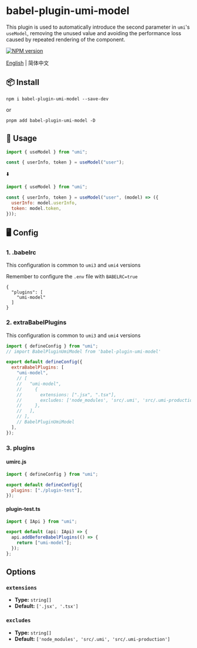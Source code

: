 # babel-plugin-umi-model

This plugin is used to automatically introduce the second parameter in `umi`'s `useModel`, removing the unused value and avoiding the performance loss caused by repeated rendering of the component.

[![NPM version](https://img.shields.io/npm/v/babel-plugin-umi-model.svg?style=flat)](https://npmjs.org/package/babel-plugin-umi-model)

[English](./README.md) | 简体中文

## 📦 Install

```
npm i babel-plugin-umi-model --save-dev
```

or

```
pnpm add babel-plugin-umi-model -D
```

## 🔨 Usage

```javascript
import { useModel } from "umi";

const { userInfo, token } = useModel("user");
```

⬇️

```javascript
import { useModel } from "umi";

const { userInfo, token } = useModel("user", (model) => ({
  userInfo: model.userInfo,
  token: model.token,
}));
```

## 🖥 Config

### 1. .babelrc

This configuration is common to `umi3` and `umi4` versions

Remember to configure the `.env` file with `BABELRC=true`

```
{
  "plugins": [
    "umi-model"
  ]
}
```

### 2. extraBabelPlugins

This configuration is common to `umi3` and `umi4` versions

```js
import { defineConfig } from "umi";
// import BabelPluginUmiModel from 'babel-plugin-umi-model'

export default defineConfig({
  extraBabelPlugins: [
    "umi-model",
    // [
    //   "umi-model",
    //     {
    //       extensions: [".jsx", ".tsx"],
    //       excludes: ['node_modules', 'src/.umi', 'src/.umi-production'],
    //     },
    //   ],
    // ],
    // BabelPluginUmiModel
  ],
});
```

### 3. plugins

#### umirc.js

```js
import { defineConfig } from "umi";

export default defineConfig({
  plugins: ["./plugin-test"],
});
```

#### plugin-test.ts

```ts
import { IApi } from "umi";

export default (api: IApi) => {
  api.addBeforeBabelPlugins(() => {
    return ["umi-model"];
  });
};
```

## Options

### `extensions`

- **Type:** `string[]`
- **Default:** `['.jsx', '.tsx']`

### `excludes`

- **Type:** `string[]`
- **Default:** `['node_modules', 'src/.umi', 'src/.umi-production']`
